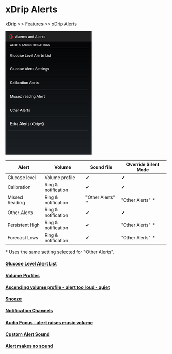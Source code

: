 # xDrip Alerts  
[xDrip](../README.md) >> [Features](./Features_page) >> [xDrip Alerts](./Alerts_page)  
  
![](./images/Alerts.png)  
  
|  Alert |  Volume |  Sound file |  Override Silent Mode |  
| ----- | ------ | ---------- | -------------------- |  
| Glucose level | Volume profile | &#10004; | &#10004; |  
| Calibration | Ring & notification | &#10004; | &#10004; |  
| Missed Reading | Ring & notification | "Other Alerts" \* | "Other Alerts" \* | 
| Other Alerts | Ring & notification | &#10004; | &#10004; |  
| Persistent High | Ring & notification | &#10004; | "Other Alerts" \* |  
| Forecast Lows | Ring & notification | &#10004; | "Other Alerts" \* |  

 \* Uses the same setting selected for "Other Alerts".  

  
#### [Glucose Level Alert List](./Glucose-level-alerts.md)
#### [Volume Profiles](./Volume-profiles.md)  
#### [Ascending volume profile - alert too loud - quiet](./Ascending-volume-profile.md)  
#### [Snooze](./Snooze.md)  
#### [Notification Channels](./Notification-channels.md)  
#### [Audio Focus - alert raises music volume](./AudioFocus.md)  
#### [Custom Alert Sound](./Custom-Alert-Sound.md)  
#### [Alert makes no sound](./Silent-alert.md)  
